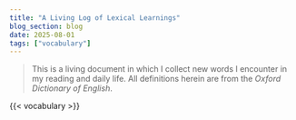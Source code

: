 ```yaml
---
title: "A Living Log of Lexical Learnings"
blog_section: blog
date: 2025-08-01
tags: ["vocabulary"]
---
```


> This is a living document in which I collect new words I encounter in my reading and daily life. All definitions herein are from the *Oxford Dictionary of English*.

{{< vocabulary >}}
